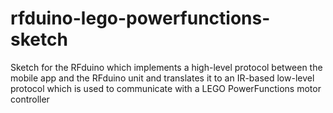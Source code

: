 # rfduino-lego-powerfunctions-sketch
Sketch for the RFduino which implements a high-level protocol between the mobile app and the RFduino unit and translates it to an IR-based low-level protocol which is used to communicate with a LEGO PowerFunctions motor controller
